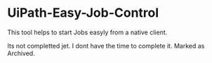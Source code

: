 # UiPath-Easy-Job-Control
This tool helps to start Jobs easyly from a native client.

Its not completted jet. I dont have the time to complete it.
Marked as Archived.

